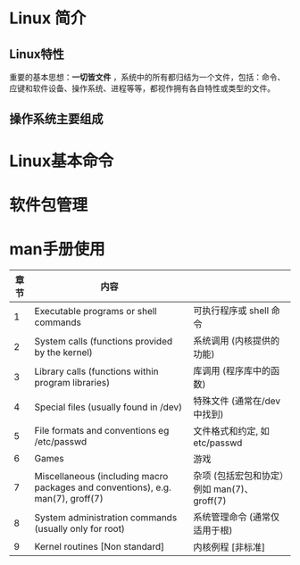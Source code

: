 # Linux 简介

## Linux特性
重要的基本思想：**一切皆文件** ，系统中的所有都归结为一个文件，包括：命令、应键和软件设备、操作系统、进程等等，都视作拥有各自特性或类型的文件。

## 操作系统主要组成



# Linux基本命令

# 软件包管理

# man手册使用



| 章节 | 内容                                                         |                                             |
| ---- | ------------------------------------------------------------ | ------------------------------------------- |
| 1    | Executable programs or shell commands                        | 可执行程序或 shell 命令                     |
| 2    | System calls (functions provided by the kernel)              | 系统调用 (内核提供的功能)                   |
| 3    | Library calls (functions within program libraries)           | 库调用 (程序库中的函数)                     |
| 4    | Special files (usually found in /dev)                        | 特殊文件 (通常在/dev 中找到)                |
| 5    | File formats and conventions eg /etc/passwd                  | 文件格式和约定, 如 etc/passwd               |
| 6    | Games                                                        | 游戏                                        |
| 7    | Miscellaneous (including macro packages and conventions), e.g. man(7), groff(7) | 杂项 (包括宏包和协定）例如 man(7)、groff(7) |
| 8    | System administration commands (usually only for root)       | 系统管理命令 (通常仅适用于根)               |
| 9    | Kernel routines [Non standard]                               | 内核例程 [非标准]                           |


